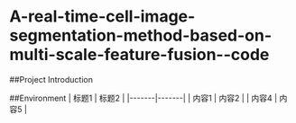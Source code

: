# A-real-time-cell-image-segmentation-method-based-on-multi-scale-feature-fusion--code

##Project Introduction

##Environment
| 标题1 | 标题2 | 
|-------|-------|
| 内容1 | 内容2 | 
| 内容4 | 内容5 | 
